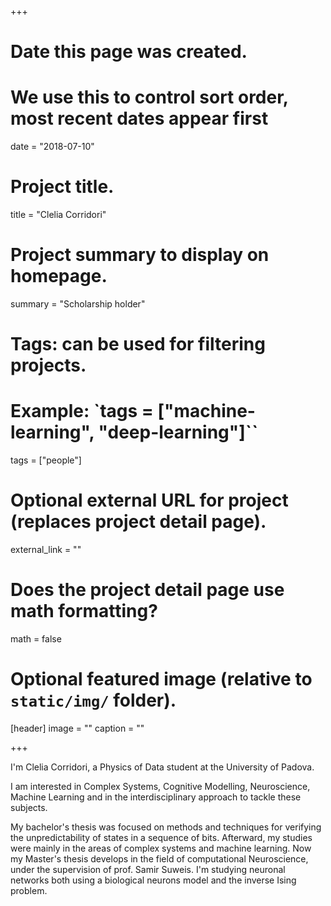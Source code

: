 +++
# Date this page was created.
# We use this to control sort order, most recent dates appear first
date = "2018-07-10"

# Project title.
title = "Clelia Corridori"

# Project summary to display on homepage.
summary = "Scholarship holder"

# Tags: can be used for filtering projects.
# Example: `tags = ["machine-learning", "deep-learning"]``
tags = ["people"]

# Optional external URL for project (replaces project detail page).
external_link = ""

# Does the project detail page use math formatting?
math = false

# Optional featured image (relative to `static/img/` folder).
[header]
image = ""
caption = ""

+++

I'm Clelia Corridori, a Physics of Data student at the University of Padova.

I am interested in Complex Systems, Cognitive Modelling, Neuroscience, Machine Learning and in the interdisciplinary approach to tackle these subjects.

My bachelor's thesis was focused on methods and techniques for verifying the unpredictability of states in a sequence of bits. Afterward, my studies were mainly in the areas of complex systems and machine learning. Now my Master's thesis develops in the field of computational Neuroscience, under the supervision of prof. Samir Suweis. I'm studying neuronal networks both using a biological neurons model and the inverse Ising problem.
